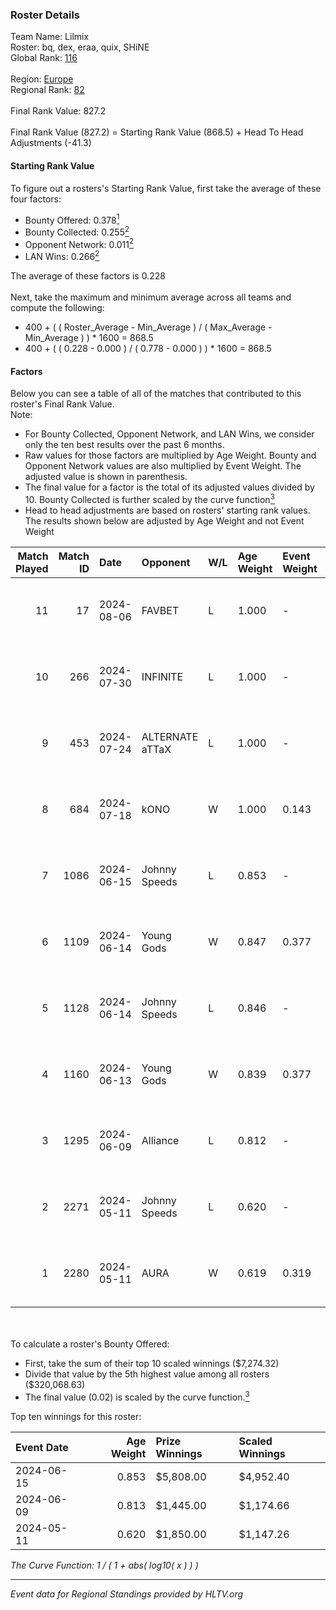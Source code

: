 ### Roster Details<br />
Team Name: Lilmix<br />
Roster: bq, dex, eraa, quix, SHiNE<br />
Global Rank: [116](../standings_global.md)<br />
<br />
Region: [Europe]( ../standings_europe.md)<br />
Regional Rank: [82]( ../standings_europe.md)<br />
<br />
Final Rank Value:  827.2<br />
<br />
Final Rank Value (827.2) = Starting Rank Value (868.5) + Head To Head Adjustments (-41.3)<br />

#### Starting Rank Value<br />
To figure out a rosters's Starting Rank Value, first take the average of these four factors:<br />
- Bounty Offered: 0.378[<sup>1</sup>](#table2)
- Bounty Collected: 0.255[<sup>2</sup>](#table1)
- Opponent Network: 0.011[<sup>2</sup>](#table1)
- LAN Wins: 0.266[<sup>2</sup>](#table1)

The average of these factors is 0.228<br />
<br />
Next, take the maximum and minimum average across all teams and compute the following:<br />
- 400 + ( ( Roster_Average - Min_Average ) / ( Max_Average - Min_Average ) ) * 1600 = 868.5
- 400 + ( ( 0.228 - 0.000 ) / ( 0.778 - 0.000 ) ) * 1600 = 868.5


#### Factors<br />
Below you can see a table of all of the matches that contributed to this roster's Final Rank Value.<br />
Note:<br />

- For Bounty Collected, Opponent Network, and LAN Wins, we consider only the ten best results over the past 6 months.
- Raw values for those factors are multiplied by Age Weight. Bounty and Opponent Network values are also multiplied by Event Weight. The adjusted value is shown in parenthesis.
- The final value for a factor is the total of its adjusted values divided by 10. Bounty Collected is further scaled by the curve function[<sup>3</sup>](#curveFunction)
- Head to head adjustments are based on rosters' starting rank values. The results shown below are adjusted by Age Weight and not Event Weight
<span id="table1"></span><br />


| Match Played | Match ID | Date       | Opponent        | W/L | Age Weight | Event Weight | Bounty Collected | Opponent Network | LAN Wins  | H2H Adj. | Roster                      |
| -: | -: | :- | :- | :- | :- | :- | :- | :- | :- | -: | :- |
|           11 |       17 | 2024-08-06 | FAVBET          | L   | 1.000      | -            | -                | -                | -         |   -15.44 | bq, dex, eraa, quix, SHiNE  |
|           10 |      266 | 2024-07-30 | INFINITE        | L   | 1.000      | -            | -                | -                | -         |   -25.18 | bq, dex, L00m1, quix, SHiNE |
|            9 |      453 | 2024-07-24 | ALTERNATE aTTaX | L   | 1.000      | -            | -                | -                | -         |   -16.67 | bq, dex, L00m1, quix, SHiNE |
|            8 |      684 | 2024-07-18 | kONO            | W   | 1.000      | 0.143        | 0.028 (0.004)    | 0.553 (0.079)    | 0 (0.000) |    13.47 | bq, dex, L00m1, quix, SHiNE |
|            7 |     1086 | 2024-06-15 | Johnny Speeds   | L   | 0.853      | -            | -                | -                | -         |    -2.90 | bq, dex, poiii, quix, zyyx  |
|            6 |     1109 | 2024-06-14 | Young Gods      | W   | 0.847      | 0.377        | 0.007 (0.002)    | 0.032 (0.010)    | 1 (0.847) |     7.97 | bq, dex, poiii, quix, zyyx  |
|            5 |     1128 | 2024-06-14 | Johnny Speeds   | L   | 0.846      | -            | -                | -                | -         |    -2.85 | bq, dex, poiii, quix, zyyx  |
|            4 |     1160 | 2024-06-13 | Young Gods      | W   | 0.839      | 0.377        | 0.007 (0.002)    | 0.032 (0.010)    | 1 (0.839) |     8.07 | bq, dex, poiii, quix, zyyx  |
|            3 |     1295 | 2024-06-09 | Alliance        | L   | 0.812      | -            | -                | -                | -         |   -13.25 | bq, dex, poiii, quix, zyyx  |
|            2 |     2271 | 2024-05-11 | Johnny Speeds   | L   | 0.620      | -            | -                | -                | -         |    -1.72 | bq, dex, poiii, quix, zyyx  |
|            1 |     2280 | 2024-05-11 | AURA            | W   | 0.619      | 0.319        | 0.017 (0.003)    | 0.057 (0.011)    | 1 (0.619) |     7.23 | bq, dex, poiii, quix, zyyx  |

<br />
<span id="table2"></span><br />
To calculate a roster's Bounty Offered:<br />

- First, take the sum of their top 10 scaled winnings ($7,274.32)
- Divide that value by the 5th highest value among all rosters ($320,068.63)
- The final value (0.02) is scaled by the curve function.[<sup>3</sup>](#curveFunction)

Top ten winnings for this roster:<br />

| Event Date | Age Weight | Prize Winnings | Scaled Winnings |
| :- | -: | :- | :- |
| 2024-06-15 |      0.853 | $5,808.00      | $4,952.40       |
| 2024-06-09 |      0.813 | $1,445.00      | $1,174.66       |
| 2024-05-11 |      0.620 | $1,850.00      | $1,147.26       |


<span id="curveFunction"></span>_The Curve Function: 1 / ( 1 + abs( log10( x ) ) )_<br />

---
_Event data for Regional Standings provided by HLTV.org_<br />
